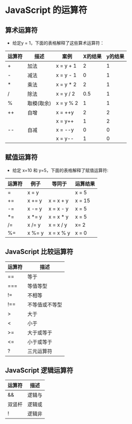 # JavaScript 的运算符
## 算术运算符
 - 给定y = 1，下面的表格解释了这些算术运算符：

运算符 | 描述 | 案例 | X的结果 | y的结果
---|---|---|---|---
+ | 加法 | x = y + 1 | 2 | 1
- | 减法 | x = y - 1 | 0 | 1
* | 乘法 | x = y * 2 | 2 | 1
/ | 除法 | x = y / 2 | 0.5 | 1
% | 取模(取余)| x = y % 2 | 1 | 1
++| 自增 | x = ++y | 2 | 2
|||x = y++ | 1 | 2
--| 自减 | x = --y | 0 | 0
|||x = y-- | 1 | 0

## 赋值运算符
 - 给定 x=10 和 y=5，下面的表格解释了赋值运算符:

运算符 | 例子 | 等同于 | 运算结果
---|---|---|---
= | x = y |  | x = 5
+= | x += y | x = x + y | x = 15
-= | x -= y | x = x - y | x = 5
*= | x *= y | x = x * y | x = 5
/= | x /= y | x = x / y | x= 2
%= | x %= y | x = x % y | x = 0

## JavaScript 比较运算符
运算符 | 描述
---|---
==	| 等于
===	| 等值等型
!=	| 不相等
!==	| 不等值或不等型
>	| 大于
<	| 小于
>=	| 大于或等于
<=	| 小于或等于
?	| 三元运算符

## JavaScript 逻辑运算符

运算符 | 描述
---|---
&&	| 逻辑与
双竖杆	| 逻辑或
!	| 逻辑非
